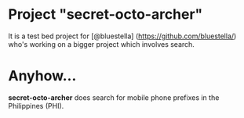 Project "secret-octo-archer"
==================
It is a test bed project for [@bluestella] (https://github.com/bluestella/) who's working on a bigger project which involves search.

Anyhow...
====
**secret-octo-archer** does search for mobile phone prefixes in the Philippines (PHI).
